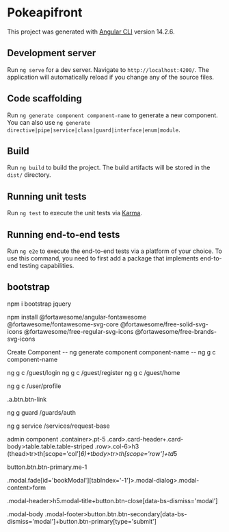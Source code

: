 # Pokeapifront

This project was generated with [Angular CLI](https://github.com/angular/angular-cli) version 14.2.6.

## Development server

Run `ng serve` for a dev server. Navigate to `http://localhost:4200/`. The application will automatically reload if you change any of the source files.

## Code scaffolding

Run `ng generate component component-name` to generate a new component. You can also use `ng generate directive|pipe|service|class|guard|interface|enum|module`.

## Build

Run `ng build` to build the project. The build artifacts will be stored in the `dist/` directory.

## Running unit tests

Run `ng test` to execute the unit tests via [Karma](https://karma-runner.github.io).

## Running end-to-end tests

Run `ng e2e` to execute the end-to-end tests via a platform of your choice. To use this command, you need to first add a package that implements end-to-end testing capabilities.

## bootstrap
npm i bootstrap jquery


npm install @fortawesome/angular-fontawesome @fortawesome/fontawesome-svg-core @fortawesome/free-solid-svg-icons @fortawesome/free-regular-svg-icons @fortawesome/free-brands-svg-icons

Create Component
-- ng generate component component-name
-- ng g c component-name

ng g c /guest/login
ng g c /guest/register
ng g c /guest/home

ng g c /user/profile

.a.btn.btn-link

ng g guard /guards/auth

ng g service /services/request-base


admin component
.container>.pt-5
.card>.card-header+.card-body>table.table.table-striped
.row>.col-6>h3
(thead>tr>th[scope='col']*6)+tbody>tr>th[scope='row']+td*5

button.btn.btn-primary.me-1

.modal.fade[id='bookModal'][tabIndex='-1']>.modal-dialog>.modal-content>form

.modal-header>h5.modal-title+button.btn-close[data-bs-dismiss='modal']

.modal-body
.modal-footer>button.btn.btn-secondary[data-bs-dismiss='modal']+button.btn-primary[type='submit']
